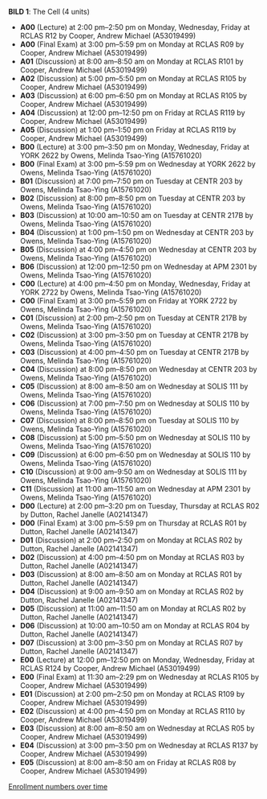 **BILD 1**: The Cell (4 units)

- **A00** (Lecture) at 2:00 pm–2:50 pm on Monday, Wednesday, Friday at RCLAS R12 by Cooper, Andrew Michael (A53019499)
- **A00** (Final Exam) at 3:00 pm–5:59 pm on Monday at RCLAS R09 by Cooper, Andrew Michael (A53019499)
- **A01** (Discussion) at 8:00 am–8:50 am on Monday at RCLAS R101 by Cooper, Andrew Michael (A53019499)
- **A02** (Discussion) at 5:00 pm–5:50 pm on Monday at RCLAS R105 by Cooper, Andrew Michael (A53019499)
- **A03** (Discussion) at 6:00 pm–6:50 pm on Monday at RCLAS R105 by Cooper, Andrew Michael (A53019499)
- **A04** (Discussion) at 12:00 pm–12:50 pm on Friday at RCLAS R119 by Cooper, Andrew Michael (A53019499)
- **A05** (Discussion) at 1:00 pm–1:50 pm on Friday at RCLAS R119 by Cooper, Andrew Michael (A53019499)
- **B00** (Lecture) at 3:00 pm–3:50 pm on Monday, Wednesday, Friday at YORK 2622 by Owens, Melinda Tsao-Ying (A15761020)
- **B00** (Final Exam) at 3:00 pm–5:59 pm on Wednesday at YORK 2622 by Owens, Melinda Tsao-Ying (A15761020)
- **B01** (Discussion) at 7:00 pm–7:50 pm on Tuesday at CENTR 203 by Owens, Melinda Tsao-Ying (A15761020)
- **B02** (Discussion) at 8:00 pm–8:50 pm on Tuesday at CENTR 203 by Owens, Melinda Tsao-Ying (A15761020)
- **B03** (Discussion) at 10:00 am–10:50 am on Tuesday at CENTR 217B by Owens, Melinda Tsao-Ying (A15761020)
- **B04** (Discussion) at 1:00 pm–1:50 pm on Wednesday at CENTR 203 by Owens, Melinda Tsao-Ying (A15761020)
- **B05** (Discussion) at 4:00 pm–4:50 pm on Wednesday at CENTR 203 by Owens, Melinda Tsao-Ying (A15761020)
- **B06** (Discussion) at 12:00 pm–12:50 pm on Wednesday at APM 2301 by Owens, Melinda Tsao-Ying (A15761020)
- **C00** (Lecture) at 4:00 pm–4:50 pm on Monday, Wednesday, Friday at YORK 2722 by Owens, Melinda Tsao-Ying (A15761020)
- **C00** (Final Exam) at 3:00 pm–5:59 pm on Friday at YORK 2722 by Owens, Melinda Tsao-Ying (A15761020)
- **C01** (Discussion) at 2:00 pm–2:50 pm on Tuesday at CENTR 217B by Owens, Melinda Tsao-Ying (A15761020)
- **C02** (Discussion) at 3:00 pm–3:50 pm on Tuesday at CENTR 217B by Owens, Melinda Tsao-Ying (A15761020)
- **C03** (Discussion) at 4:00 pm–4:50 pm on Tuesday at CENTR 217B by Owens, Melinda Tsao-Ying (A15761020)
- **C04** (Discussion) at 8:00 pm–8:50 pm on Wednesday at CENTR 203 by Owens, Melinda Tsao-Ying (A15761020)
- **C05** (Discussion) at 8:00 am–8:50 am on Wednesday at SOLIS 111 by Owens, Melinda Tsao-Ying (A15761020)
- **C06** (Discussion) at 7:00 pm–7:50 pm on Wednesday at SOLIS 110 by Owens, Melinda Tsao-Ying (A15761020)
- **C07** (Discussion) at 8:00 pm–8:50 pm on Tuesday at SOLIS 110 by Owens, Melinda Tsao-Ying (A15761020)
- **C08** (Discussion) at 5:00 pm–5:50 pm on Wednesday at SOLIS 110 by Owens, Melinda Tsao-Ying (A15761020)
- **C09** (Discussion) at 6:00 pm–6:50 pm on Wednesday at SOLIS 110 by Owens, Melinda Tsao-Ying (A15761020)
- **C10** (Discussion) at 9:00 am–9:50 am on Wednesday at SOLIS 111 by Owens, Melinda Tsao-Ying (A15761020)
- **C11** (Discussion) at 11:00 am–11:50 am on Wednesday at APM 2301 by Owens, Melinda Tsao-Ying (A15761020)
- **D00** (Lecture) at 2:00 pm–3:20 pm on Tuesday, Thursday at RCLAS R02 by Dutton, Rachel Janelle (A02141347)
- **D00** (Final Exam) at 3:00 pm–5:59 pm on Thursday at RCLAS R01 by Dutton, Rachel Janelle (A02141347)
- **D01** (Discussion) at 2:00 pm–2:50 pm on Monday at RCLAS R02 by Dutton, Rachel Janelle (A02141347)
- **D02** (Discussion) at 4:00 pm–4:50 pm on Monday at RCLAS R03 by Dutton, Rachel Janelle (A02141347)
- **D03** (Discussion) at 8:00 am–8:50 am on Monday at RCLAS R01 by Dutton, Rachel Janelle (A02141347)
- **D04** (Discussion) at 9:00 am–9:50 am on Monday at RCLAS R02 by Dutton, Rachel Janelle (A02141347)
- **D05** (Discussion) at 11:00 am–11:50 am on Monday at RCLAS R02 by Dutton, Rachel Janelle (A02141347)
- **D06** (Discussion) at 10:00 am–10:50 am on Monday at RCLAS R04 by Dutton, Rachel Janelle (A02141347)
- **D07** (Discussion) at 3:00 pm–3:50 pm on Monday at RCLAS R07 by Dutton, Rachel Janelle (A02141347)
- **E00** (Lecture) at 12:00 pm–12:50 pm on Monday, Wednesday, Friday at RCLAS R124 by Cooper, Andrew Michael (A53019499)
- **E00** (Final Exam) at 11:30 am–2:29 pm on Wednesday at RCLAS R105 by Cooper, Andrew Michael (A53019499)
- **E01** (Discussion) at 2:00 pm–2:50 pm on Monday at RCLAS R109 by Cooper, Andrew Michael (A53019499)
- **E02** (Discussion) at 4:00 pm–4:50 pm on Monday at RCLAS R110 by Cooper, Andrew Michael (A53019499)
- **E03** (Discussion) at 8:00 am–8:50 am on Wednesday at RCLAS R05 by Cooper, Andrew Michael (A53019499)
- **E04** (Discussion) at 3:00 pm–3:50 pm on Wednesday at RCLAS R137 by Cooper, Andrew Michael (A53019499)
- **E05** (Discussion) at 8:00 am–8:50 am on Friday at RCLAS R08 by Cooper, Andrew Michael (A53019499)

[Enrollment numbers over time](./BILD1.tsv)
